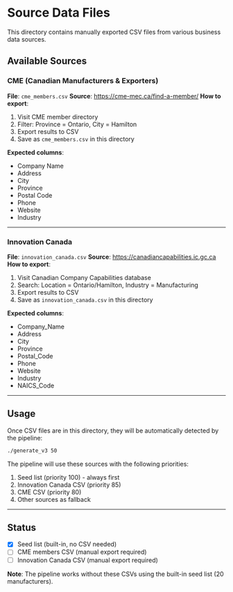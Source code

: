 # Source Data Files

This directory contains manually exported CSV files from various business data sources.

## Available Sources

### CME (Canadian Manufacturers & Exporters)

**File**: `cme_members.csv`
**Source**: https://cme-mec.ca/find-a-member/
**How to export**:
1. Visit CME member directory
2. Filter: Province = Ontario, City = Hamilton
3. Export results to CSV
4. Save as `cme_members.csv` in this directory

**Expected columns**:
- Company Name
- Address
- City
- Province
- Postal Code
- Phone
- Website
- Industry

---

### Innovation Canada

**File**: `innovation_canada.csv`
**Source**: https://canadiancapabilities.ic.gc.ca
**How to export**:
1. Visit Canadian Company Capabilities database
2. Search: Location = Ontario/Hamilton, Industry = Manufacturing
3. Export results to CSV
4. Save as `innovation_canada.csv` in this directory

**Expected columns**:
- Company_Name
- Address
- City
- Province
- Postal_Code
- Phone
- Website
- Industry
- NAICS_Code

---

## Usage

Once CSV files are in this directory, they will be automatically detected by the pipeline:

```bash
./generate_v3 50
```

The pipeline will use these sources with the following priorities:
1. Seed list (priority 100) - always first
2. Innovation Canada CSV (priority 85)
3. CME CSV (priority 80)
4. Other sources as fallback

---

## Status

- [x] Seed list (built-in, no CSV needed)
- [ ] CME members CSV (manual export required)
- [ ] Innovation Canada CSV (manual export required)

**Note**: The pipeline works without these CSVs using the built-in seed list (20 manufacturers).
